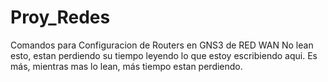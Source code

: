 # Proy_Redes
Comandos para Configuracion de Routers en GNS3 de RED WAN
No lean esto, estan perdiendo su tiempo leyendo lo que estoy escribiendo aqui. Es más, mientras mas lo lean, más tiempo estan perdiendo. 
